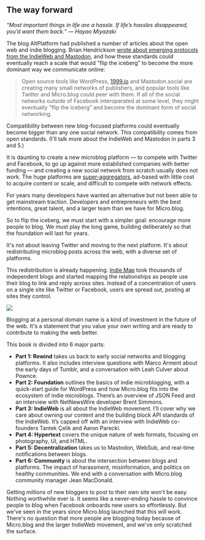 ## The way forward

_“Most important things in life are a hassle. If life’s hassles disappeared, you’d want them back.” — Hayao Miyazaki_

The blog AltPlatform had published a number of articles about the open web and indie blogging. Brian Hendrickson [wrote about emerging protocols from the IndieWeb and Mastodon][1], and how these standards could eventually reach a scale that would "flip the iceberg" to become the more dominant way we communicate online:

> Open source tools like WordPress, [1999.io][2] and Mastodon.social are creating many small networks of publishers, and popular tools like Twitter and Micro.blog could peer with them. If all of the social networks outside of Facebook interoperated at some level, they might eventually “flip the iceberg” and become the dominant form of social networking.

Compatibility between new blog-focused platforms could eventually become bigger than any one social network. This compatibility comes from open standards. (I'll talk more about the IndieWeb and Mastodon in parts 3 and 5.)

It is daunting to create a new microblog platform — to compete with Twitter and Facebook, to go up against more established companies with better funding — and creating a new social network from scratch usually does not work. The huge platforms are [super-aggregators][3], ad-based with little cost to acquire content or scale, and difficult to compete with network effects.

For years many developers have wanted an alternative but not been able to get mainstream traction. Developers and entrepreneurs with the best intentions, great talent, and a larger team than we have for Micro.blog.

So to flip the iceberg, we must start with a simpler goal: encourage more people to blog. We must play the long game, building deliberately so that the foundation will last for years.

It's not about leaving Twitter and moving to the next platform. It's about redistributing microblog posts across the web, with a diverse set of platforms.

This redistribution is already happening. [Indie Map][4] took thousands of independent blogs and started mapping the relationships as people use their blog to link and reply across sites. Instead of a concentration of users on a single site like Twitter or Facebook, users are spread out, posting at sites they control.

![][image-1]

Blogging at a personal domain name is a kind of investment in the future of the web. It's a statement that you value your own writing and are ready to contribute to making the web better.

This book is divided into 6 major parts:

* **Part 1: Rewind** takes us back to early social networks and blogging platforms. It also includes interview questions with Marco Arment about the early days of Tumblr, and a conversation with Leah Culver about Pownce.
* **Part 2: Foundation** outlines the basics of indie microblogging, with a quick-start guide for WordPress and how Micro.blog fits into the ecosystem of indie microblogs. There’s an overview of JSON Feed and an interview with NetNewsWire developer Brent Simmons.
* **Part 3: IndieWeb** is all about the IndieWeb movement. I’ll cover why we care about owning our content and the building block API standards of the IndieWeb. It’s capped off with an interview with IndieWeb co-founders Tantek Çelik and Aaron Parecki.
* **Part 4: Hypertext** covers the unique nature of web formats, focusing on photography, UI, and HTML.
* **Part 5: Decentralization** takes us to Mastodon, WebSub, and real-time notifications between blogs.
* **Part 6: Community** is about the intersection between blogs and platforms. The impact of harassment, misinformation, and politics on healthy communities. We end with a conversation with Micro.blog community manager Jean MacDonald.

Getting millions of new bloggers to post to their own site won't be easy. Nothing worthwhile ever is. It seems like a never-ending hassle to convince people to blog when Facebook onboards new users so effortlessly. But we've seen in the years since Micro.blog launched that this will work. There's no question that more people are blogging today because of Micro.blog and the larger IndieWeb movement, and we've only scratched the surface.

[1]:	http://web.archive.org/web/20170913190455/http://altplatform.org/2017/06/22/flip-the-iceberg/
[2]:	http://1999.io/
[3]:	https://stratechery.com/2017/defining-aggregators/
[4]:	https://indiemap.org

[image-1]:	https://book.micro.blog/uploads/2020/458ccd0c59.png